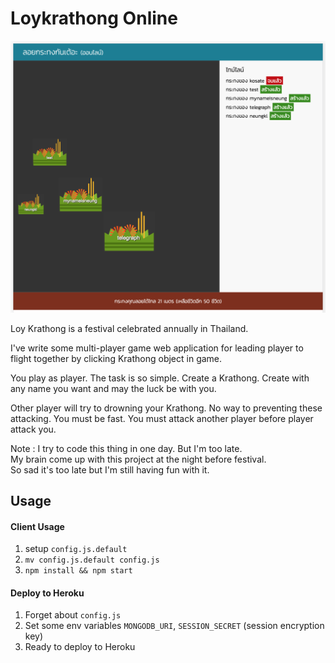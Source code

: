 Loykrathong Online
===

<img src="preview.png" width="600">

Loy Krathong is a festival celebrated annually in Thailand.

I've write some multi-player game web application for leading player
to flight together by clicking Krathong object in game.

You play as player. The task is so simple. Create a Krathong. Create with any name you want and may the luck be with you.

Other player will try to drowning your Krathong. No way to preventing these attacking. You must be fast. You must attack another player before player attack you.

Note :
I try to code this thing in one day. But I'm too late.<br>
My brain come up with this project at the night before festival.<br>
So sad it's too late but I'm still having fun with it.

## Usage

#### Client Usage

1. setup `config.js.default`
2. `mv config.js.default config.js`
3. `npm install && npm start`

#### Deploy to Heroku

1. Forget about `config.js`
2. Set some env variables `MONGODB_URI`, `SESSION_SECRET` (session encryption key)
3. Ready to deploy to Heroku
